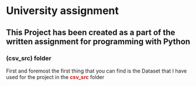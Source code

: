 # University assignment 

## This Project has been created as a part of the written assignment for programming with Python 

### (csv_src) folder
First and foremost the first thing that you can find is the Dataset that I have used for the project in the <span style="color:red"> **csv_src**</span> folder

